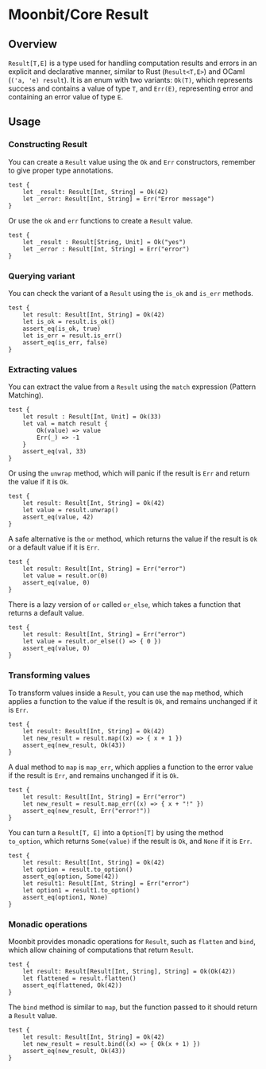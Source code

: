 # Moonbit/Core Result

## Overview
`Result[T,E]` is a type used for handling computation results and errors in an explicit and declarative manner, similar to Rust (`Result<T,E>`) and OCaml (`('a, 'e) result`). 
It is an enum with two variants: `Ok(T)`, which represents success and contains a value of type `T`, and `Err(E)`, representing error and containing an error value of type `E`. 


## Usage
### Constructing Result
You can create a `Result` value using the `Ok` and `Err` constructors, remember to give proper type annotations.
```moonbit
test {
    let _result: Result[Int, String] = Ok(42)
    let _error: Result[Int, String] = Err("Error message")
}
```

Or use the `ok` and `err` functions to create a `Result` value.
```moonbit
test {
    let _result : Result[String, Unit] = Ok("yes")
    let _error : Result[Int, String] = Err("error")
}
```

### Querying variant
You can check the variant of a `Result` using the `is_ok` and `is_err` methods.
```moonbit
test {
    let result: Result[Int, String] = Ok(42)
    let is_ok = result.is_ok()
    assert_eq(is_ok, true)
    let is_err = result.is_err()
    assert_eq(is_err, false)
}
```

### Extracting values
You can extract the value from a `Result` using the `match` expression (Pattern Matching).
```moonbit
test {
    let result : Result[Int, Unit] = Ok(33)
    let val = match result {
        Ok(value) => value
        Err(_) => -1
    }
    assert_eq(val, 33)
}
```

Or using the `unwrap` method, which will panic if the result is `Err` and return the value if it is `Ok`.
```moonbit
test {
    let result: Result[Int, String] = Ok(42)
    let value = result.unwrap()
    assert_eq(value, 42)
}
```

A safe alternative is the `or` method, which returns the value if the result is `Ok` or a default value if it is `Err`.
```moonbit
test {
    let result: Result[Int, String] = Err("error")
    let value = result.or(0)
    assert_eq(value, 0)
}
```

There is a lazy version of `or` called `or_else`, which takes a function that returns a default value.
```moonbit
test {
    let result: Result[Int, String] = Err("error")
    let value = result.or_else(() => { 0 })
    assert_eq(value, 0)
}
```

### Transforming values
To transform values inside a `Result`, you can use the `map` method, which applies a function to the value if the result is `Ok`,
and remains unchanged if it is `Err`.
```moonbit
test {
    let result: Result[Int, String] = Ok(42)
    let new_result = result.map((x) => { x + 1 })
    assert_eq(new_result, Ok(43))
}
```

A dual method to `map` is `map_err`, which applies a function to the error value if the result is `Err`, and remains unchanged if it is `Ok`.
```moonbit
test {
    let result: Result[Int, String] = Err("error")
    let new_result = result.map_err((x) => { x + "!" })
    assert_eq(new_result, Err("error!"))
}
```

You can turn a `Result[T, E]` into a `Option[T]` by using the method `to_option`, which returns `Some(value)` if the result is `Ok`, and `None` if it is `Err`.
```moonbit
test {
    let result: Result[Int, String] = Ok(42)
    let option = result.to_option()
    assert_eq(option, Some(42))
    let result1: Result[Int, String] = Err("error")
    let option1 = result1.to_option()
    assert_eq(option1, None)
}
```

### Monadic operations
Moonbit provides monadic operations for `Result`, such as `flatten` and `bind`, which allow chaining of computations that return `Result`.
```moonbit
test {
    let result: Result[Result[Int, String], String] = Ok(Ok(42))
    let flattened = result.flatten()
    assert_eq(flattened, Ok(42))
}
```

The `bind` method is similar to `map`, but the function passed to it should return a `Result` value. 
```moonbit
test {
    let result: Result[Int, String] = Ok(42)
    let new_result = result.bind((x) => { Ok(x + 1) })
    assert_eq(new_result, Ok(43))
}
```
